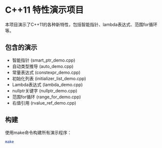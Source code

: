 # C++11 特性演示项目

本项目演示了C++11的各种新特性，包括智能指针、lambda表达式、范围for循环等。

## 包含的演示

- 智能指针 (smart_ptr_demo.cpp)
- 自动类型推导 (auto_demo.cpp)
- 常量表达式 (constexpr_demo.cpp)
- 初始化列表 (initializer_list_demo.cpp)
- Lambda表达式 (lambda_demo.cpp)
- nullptr关键字 (nullptr_demo.cpp)
- 范围for循环 (range_for_demo.cpp)
- 右值引用 (rvalue_ref_demo.cpp)

## 构建

使用make命令构建所有演示程序：
```bash
make
```